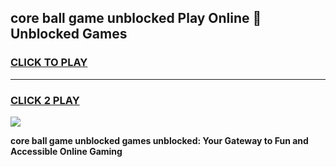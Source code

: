 
## core ball game unblocked Play Online 👋 Unblocked Games
<h3>
<a href="https://premium.freeplayer.one?title=core_ball_game_unblocked&ref=19F">CLICK TO PLAY</a></h3>
<hr>

<h3>
<a href="https://premium.freeplayer.one?title=core_ball_game_unblocked&ref=19F">CLICK 2 PLAY</a>
  
</h3>

<a href="https://premium.freeplayer.one?title=core_ball_game_unblocked&ref=19F"><img src="https://clearcache.store/games.png"></a>


**core ball game unblocked games unblocked: Your Gateway to Fun and Accessible Online Gaming**
